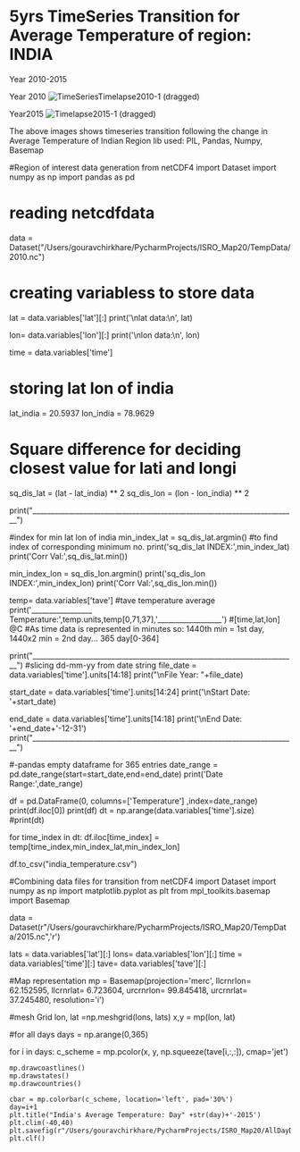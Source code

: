 # 5yrs TimeSeries Transition for Average Temperature of region: INDIA
Year 2010-2015

Year 2010
![TimeSeriesTimelapse2010-1 (dragged)](https://user-images.githubusercontent.com/39980788/105606446-8798b200-5dbf-11eb-9199-c1d128c81062.jpeg)

Year2015
![Timelapse2015-1 (dragged)](https://user-images.githubusercontent.com/39980788/105606471-9a12eb80-5dbf-11eb-9ccf-f91d167c79e5.jpeg)

The above images shows timeseries transition following the change in Average Temperature of Indian Region
lib used: PIL, Pandas, Numpy, Basemap


#Region of interest data generation
from netCDF4 import Dataset
import numpy as np
import pandas as pd

# reading netcdfdata
data = Dataset("/Users/gouravchirkhare/PycharmProjects/ISRO_Map20/TempData/2010.nc")

# creating variabless to store data
lat = data.variables['lat'][:]
print('\nlat data:\n', lat)

lon= data.variables['lon'][:]
print('\nlon data:\n', lon)

time = data.variables['time']


# storing lat lon of india
lat_india = 20.5937
lon_india = 78.9629

# Square difference for deciding closest value for lati and longi
sq_dis_lat = (lat - lat_india) ** 2
sq_dis_lon = (lon - lon_india) ** 2

print("__________________________________________________________________________")

#index for min lat lon of india
min_index_lat = sq_dis_lat.argmin()  #to find index of corresponding minimum no.
print('sq_dis_lat INDEX:',min_index_lat)
print('Corr Val:',sq_dis_lat.min())

min_index_lon = sq_dis_lon.argmin()
print('sq_dis_lon INDEX:',min_index_lon)
print('Corr Val:',sq_dis_lon.min())

temp= data.variables['tave'] #tave temperature average
print('_________________ Temperature:',temp.units,temp[0,71,37],'__________________')      #[time,lat,lon] @C
#As time data is represented in minutes so: 1440th min = 1st day, 1440x2 min = 2nd day... 365 day[0-364]

print("__________________________________________________________________________")
#slicing dd-mm-yy from date string
file_date = data.variables['time'].units[14:18]
print("\nFile Year: "+file_date)

start_date = data.variables['time'].units[14:24]
print('\nStart Date: '+start_date)

end_date = data.variables['time'].units[14:18]
print('\nEnd Date: '+end_date+'-12-31')
print("__________________________________________________________________________")

#-pandas empty dataframe for 365 entries
date_range = pd.date_range(start=start_date,end=end_date)
print('Date Range:',date_range)

df = pd.DataFrame(0, columns=['Temperature'] ,index=date_range)
print(df.iloc[0])
print(df)
dt = np.arange(data.variables['time'].size)
#print(dt)

for time_index in dt:
    df.iloc[time_index] = temp[time_index,min_index_lat,min_index_lon]

df.to_csv("india_temperature.csv")


#Combining data files for transition
from netCDF4 import Dataset
import numpy as np
import matplotlib.pyplot as plt
from mpl_toolkits.basemap import Basemap


data = Dataset(r"/Users/gouravchirkhare/PycharmProjects/ISRO_Map20/TempData/2015.nc",'r')

lats = data.variables['lat'][:]
lons= data.variables['lon'][:]
time = data.variables['time'][:]
tave= data.variables['tave'][:]

#Map representation
mp = Basemap(projection='merc',
             llcrnrlon= 62.152595,
             llcrnrlat= 6.723604,
             urcrnrlon= 99.845418,
             urcrnrlat= 37.245480,
             resolution='i')

#mesh Grid
lon, lat =np.meshgrid(lons, lats)
x,y = mp(lon, lat)

#for all days
days = np.arange(0,365)

for i in days:
    c_scheme = mp.pcolor(x, y, np.squeeze(tave[i,:,:]), cmap='jet')

    mp.drawcoastlines()
    mp.drawstates()
    mp.drawcountries()

    cbar = mp.colorbar(c_scheme, location='left', pad='30%')
    day=i+1
    plt.title("India's Average Temperature: Day" +str(day)+'-2015')
    plt.clim(-40,40)
    plt.savefig(r"/Users/gouravchirkhare/PycharmProjects/ISRO_Map20/AllDayData/2015/"+str(day)+".jpg")
    plt.clf()

